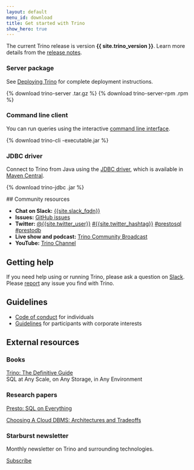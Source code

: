 ```yaml
---
layout: default
menu_id: download
title: Get started with Trino
show_hero: true
---
```


<div class="container">
  <div class="row spacer-60">
    <div class="col-md-12 text-center">
       <p>The current Trino release is version <b>{{ site.trino_version }}</b>.
        Learn more details from the <a href="docs/current/release/release-{{ site.trino_version }}.html">
        release notes</a>.</p>
    </div>
  </div>
    <!-- Card deck -->
    <div class="card-deck spacer-30">
    <div class="card mb-4">
        <div class="card-body text-center">
            <h3 class="card-header-title mb-3">Server package</h3>
            <p class="card-text">See <a href="docs/current/installation/deployment.html">Deploying 
            Trino</a> for complete deployment instructions.</p>
            <!-- Download button -->
            {% download trino-server .tar.gz %}
            {% download trino-server-rpm .rpm %}
        </div>
    </div>
    <div class="card mb-4">
        <div class="card-body text-center">
            <h3 class="card-header-title mb-3">Command line client</h3>
            <p class="card-text">You can run queries using the interactive <a href="docs/current/client/cli.html">
            command line interface</a>.</p>
            <!-- Download button -->
            {% download trino-cli -executable.jar %}
        </div>
    </div>
    <div class="card mb-4">
        <div class="card-body text-center">
            <h3 class="card-header-title mb-3">JDBC driver</h3>
            <p class="card-text">Connect to Trino from Java using the <a href="docs/current/client/jdbc.html">
            JDBC driver</a>, which is available in
            <a href="https://search.maven.org/artifact/io.trino/trino-jdbc/{{ site.trino_version }}/jar">Maven Central</a>.</p>
            <!-- Download button -->
            {% download trino-jdbc .jar %}
        </div>
    </div>
    <!-- Card -->
    </div>
    <!-- Card deck -->
</div>


<div class="container spacer-60">

<a name="more"></a>

<div class="row spacer-60">
<div class="col-md-6">

<div markdown="1" class="leftcol widecol">
## Community resources

* **Chat on Slack:** [{{site.slack_fqdn}}](slack.html)
* **Issues:** [GitHub issues]({{site.github_repo_url}}/issues)
* **Twitter:**
  [@{{site.twitter_user}}](https://twitter.com/{{site.twitter_user}})
  [#{{site.twitter_hashtag}}](https://twitter.com/search?q=%23{{site.twitter_hashtag}})
  [#prestosql](https://twitter.com/search?q=%23prestosql)
  [#prestodb](https://twitter.com/search?q=%23prestodb)
* **Live show and podcast:** [Trino Community Broadcast](/broadcast/)
* **YouTube:** [Trino Channel](https://www.youtube.com/c/{{site.youtube_channel}})


</div>
</div>

<div class="col-md-6">
<div markdown="1" class="leftcol widecol">

## Getting help

If you need help using or running Trino, please ask a question on
[Slack](slack.html).
Please [report]({{site.github_repo_url}}/issues/new)
any issue you find with Trino.

## Guidelines

* [Code of conduct](individual-code-of-conduct.html) for individuals
* [Guidelines](guidelines-corporate.html) for participants with corporate interests

</div>
</div>


<div class="container">
  <div class="row spacer-60">
    <div class="col-md-12 text-center">
      <h2>External resources</h2>
    </div>
  </div>
  <div class="spacer-30"></div>
  <!-- Card deck -->
  <div class="card-deck spacer-30">
    <!-- Card -->
    <div class="card mb-4">
        <div class="card-body text-center">
          <h3 class="card-header-title mb-3">Books</h3>
            <p class="card-text"><a href="/trino-the-definitive-guide.html">Trino: The Definitive Guide</a><br />
            SQL at Any Scale, on Any Storage, in Any Environment</p>
        </div>
    </div>
    <div class="card mb-4">
        <div class="card-body text-center">
        <h3 class="card-header-title mb-3">Research papers</h3>
            <p class="card-text"><a href="paper.html">Presto: SQL on Everything</a></p>
            <p class="card-text"><a href="http://vldb.org/pvldb/vol12/p2170-tan.pdf">Choosing A Cloud DBMS: Architectures and Tradeoffs</a></p>
        </div>
    </div>
    <div class="card mb-4">
        <div class="card-body text-center">
          <h3 class="card-header-title mb-3">Starburst newsletter</h3>
            <p class="card-text">Monthly newsletter on Trino and surrounding technologies.</p>
            <p class="card-text"><a href="https://www.starburst.io/learn/open-source-trino/newsletter/">Subscribe</a></p>
        </div>
    </div>
  </div>
</div>